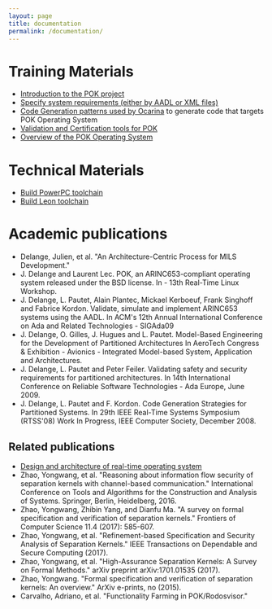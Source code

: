 ```yaml
---
layout: page
title: documentation
permalink: /documentation/
---
```


# Training Materials
* [Introduction to the POK project](/assets/01-pok-training-introduction.pdf)
* [Specify system requirements (either by AADL or XML
  files)](/assets/02-pok-training-specification.pdf)
* [Code Generation patterns used by Ocarina](/assets/03-pok-training-code-generation.pdf)
 to generate code that targets POK Operating System
* [Validation and Certification tools for
  POK](/assets/04-pok-training-validation-certification.pdf)
* [Overview of the POK Operating System](/assets/05-pok-training-pok-os.pdf)

# Technical Materials
* [Build PowerPC toolchain](/toolchain-ppc/)
* [Build Leon toolchain](/toolchain-leon/)


# Academic publications
* Delange, Julien, et al. "An Architecture-Centric Process for MILS Development."
* J. Delange and Laurent Lec. POK, an ARINC653-compliant operating system released under the BSD license. In - 13th Real-Time Linux Workshop.
* J. Delange, L. Pautet, Alain Plantec, Mickael Kerboeuf, Frank Singhoff and Fabrice Kordon. Validate, simulate and implement ARINC653 systems using the AADL. In ACM's 12th Annual International Conference on Ada and Related Technologies - SIGAda09
* J. Delange, O. Gilles, J. Hugues and L. Pautet. Model-Based Engineering for the Development of Partitioned Architectures In AeroTech Congress & Exhibition - Avionics - Integrated Model-based System, Application and Architectures.
* J. Delange, L. Pautet and Peter Feiler. Validating safety and security requirements for partitioned architectures. In 14th International Conference on Reliable Software Technologies - Ada Europe, June 2009.
* J. Delange, L. Pautet and F. Kordon. Code Generation Strategies for Partitioned Systems. In 29th IEEE Real-Time Systems Symposium (RTSS'08) Work In Progress, IEEE Computer Society, December 2008.

## Related publications
* [Design and architecture of real-time operating
  system](http://www.ispras.ru/proceedings/docs/2016/28/2/isp_28_2016_2_181.pdf)
* Zhao, Yongwang, et al. "Reasoning about information flow security of separation kernels with channel-based communication." International Conference on Tools and Algorithms for the Construction and Analysis of Systems. Springer, Berlin, Heidelberg, 2016.
* Zhao, Yongwang, Zhibin Yang, and Dianfu Ma. "A survey on formal specification and verification of separation kernels." Frontiers of Computer Science 11.4 (2017): 585-607.
* Zhao, Yongwang, et al. "Refinement-based Specification and Security Analysis of Separation Kernels." IEEE Transactions on Dependable and Secure Computing (2017).
* Zhao, Yongwang, et al. "High-Assurance Separation Kernels: A Survey on Formal Methods." arXiv preprint arXiv:1701.01535 (2017).
* Zhao, Yongwang. "Formal specification and verification of separation kernels: An overview." ArXiv e-prints, no (2015).
* Carvalho, Adriano, et al. "Functionality Farming in POK/Rodosvisor."




